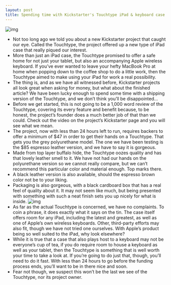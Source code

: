 ```yaml
---
layout: post
title: Spending time with Kickstarter's Touchtype iPad & keyboard case
---
```

![img](http://media.idownloadblog.com/wp-content/uploads/2012/05/touchtype.jpg)
* Not too long ago we told you about a new Kickstarter project that caught our eye. Called the Touchtype, the project offered up a new type of iPad case that really piqued our interest.
* More than just an iPad case, the Touchtype promised to offer a safe home for not just your tablet, but also an accompanying Apple wireless keyboard. If you’ve ever wanted to leave your hefty MacBook Pro at home when popping down to the coffee shop to do a little work, then the Touchtype aimed to make using your iPad for work a real possibility.
* The thing is, and as we have all witnessed before, Kickstarter projects all look great when asking for money, but what about the finished article? We have been lucky enough to spend some time with a shipping version of the Touchtype, and we don’t think you’ll be disappointed…
* Before we get started, this is not going to be a 1,000 word review of the Touchtype, covering its every feature and benefit because, to be honest, the project’s founder does a much better job of that than we could. Check out the video on the project’s Kickstarter page and you will see what we mean.
* The project, now with less than 24 hours left to run, requires backers to offer a minimum of $47 in order to get their hands on a Touchtype. That gets you the grey polyurethane model. The one we have been testing is the $85 espresso leather version, and we have to say it is gorgeous.
* Made from top layer buffalo hide, the Touchtype oozes quality and has that lovely leather smell to it. We have not had our hands on the polyurethane version so we cannot really compare, but we can’t recommend this particular color and material enough. Top marks there.
* A black leather version is also available, should the espresso brown color not be to your liking.
* Packaging is also gorgeous, with a black cardboard box that has a real feel of quality about it. It may not seem like much, but being presented with something with such a neat finish sets you up nicely for what is inside.
![img](http://media.idownloadblog.com/wp-content/uploads/2012/06/touchtype-box.jpg)
* As far as the actual Touchtype is concerned, we have no complaints. To coin a phrase, it does exactly what it says on the tin. The case itself offers room for any iPad, including the latest and greatest, as well as one of Apple’s own wireless keyboards. Other, third-party efforts may also fit, though we have not tried one ourselves. With Apple’s product being so well suited to the iPad, why look elsewhere?
* While it is true that a case that also plays host to a keyboard may not be everyone’s cup of tea, if you do require room to house a keyboard as well as your tablet, then the Touchtype is something that is well worth your time to take a look at. If you’re going to do just that, though, you’ll need to do it fast. With less than 24 hours to go before the funding process ends, you’ll want to be in there nice and soon.
* Fear not though, we suspect this won’t be the last we see of the Touchtype, nor its project owner.

